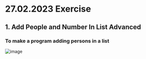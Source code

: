 # 27.02.2023 Exercise

## 1. Add People and Number In List Advanced

### To make a program adding persons in a list

![image](https://user-images.githubusercontent.com/65862735/223119081-1d8c19b8-805e-4ef9-8725-01bf3a2430c2.png)
